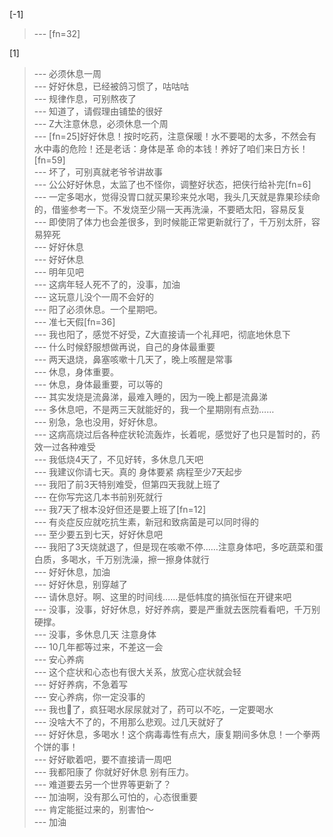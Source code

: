 
[-1] 
>--- [fn=32]<br>

[1] 
>--- 必须休息一周<br>
>--- 好好休息，已经被鸽习惯了，咕咕咕<br>
>--- 规律作息，可别熬夜了<br>
>--- 知道了，请假理由铺垫的很好<br>
>--- Z大注意休息，必须休息一个周<br>
>--- [fn=25]好好休息！按时吃药，注意保暖！水不要喝的太多，不然会有水中毒的危险！还是老话：身体是革 命的本钱！养好了咱们来日方长！[fn=59]<br>
>--- 坏了，可别真就老爷爷讲故事<br>
>--- 公公好好休息，太监了也不怪你，调整好状态，把侠行给补完[fn=6]<br>
>--- 一定多喝水，觉得没胃口就买果珍来兑水喝，我头几天就是靠果珍续命的，借鉴参考一下。不发烧至少隔一天再洗澡，不要晒太阳，容易反复<br>
>--- 即使阴了体力也会差很多，到时候能正常更新就行了，千万别太肝，容易猝死<br>
>--- 好好休息<br>
>--- 好好休息<br>
>--- 明年见吧<br>
>--- 这病年轻人死不了的，没事，加油<br>
>--- 这玩意儿没个一周不会好的<br>
>--- 阳了必须休息。一个星期吧。<br>
>--- 准七天假[fn=36]<br>
>--- 我也阳了，感觉不好受，Z大直接请一个礼拜吧，彻底地休息下<br>
>--- 什么时候舒服想做再说，自己的身体最重要<br>
>--- 两天退烧，鼻塞咳嗽十几天了，晚上咳醒是常事<br>
>--- 休息，身体重要。<br>
>--- 休息，身体最重要，可以等的<br>
>--- 其实发烧是流鼻涕，最难入睡的，因为一晚上都是流鼻涕<br>
>--- 多休息吧，不是两三天就能好的，我一个星期刚有点劲……<br>
>--- 别急，急也没用，好好休息。<br>
>--- 这病高烧过后各种症状轮流轰炸，长着呢，感觉好了也只是暂时的，药效一过各种难受<br>
>--- 我低烧4天了，不见好转，多休息几天吧<br>
>--- 我建议你请七天。真的 身体要紧 病程至少7天起步<br>
>--- 我阳了前3天特别难受，但第四天我就上班了<br>
>--- 在你写完这几本书前别死就行<br>
>--- 我7天了根本没好但还是要上班了[fn=12]<br>
>--- 有炎症反应就吃抗生素，新冠和致病菌是可以同时得的<br>
>--- 至少要五到七天，好好休息吧<br>
>--- 我阳了3天烧就退了，但是现在咳嗽不停……注意身体吧，多吃蔬菜和蛋白质，多喝水，千万别洗澡，擦一擦身体就行<br>
>--- 好好休息，加油<br>
>--- 好好休息，别穿越了<br>
>--- 请休息好。啊、这里的时间线……是低帏度的搞张恒在开键来吧<br>
>--- 没事，没事，好好休息，好好养病，要是严重就去医院看看吧，千万别硬撑。<br>
>--- 没事，多休息几天 注意身体<br>
>--- 10几年都等过来，不差这一会<br>
>--- 安心养病<br>
>--- 这个症状和心态也有很大关系，放宽心症状就会轻<br>
>--- 好好养病，不急着写<br>
>--- 安心养病，你一定没事的<br>
>--- 我也🐑了，疯狂喝水尿尿就对了，药可以不吃，一定要喝水<br>
>--- 没啥大不了的，不用那么悲观。过几天就好了<br>
>--- 好好休息，多喝水！这个病毒毒性有点大，康复期间多休息！一个拳两个饼的事！<br>
>--- 好好歇着吧，要不直接请一周吧<br>
>--- 我都阳康了 你就好好休息 别有压力。<br>
>--- 难道要去另一个世界等更新了？<br>
>--- 加油啊，没有那么可怕的，心态很重要<br>
>--- 肯定能挺过来的，别害怕～<br>
>--- 加油<br>
